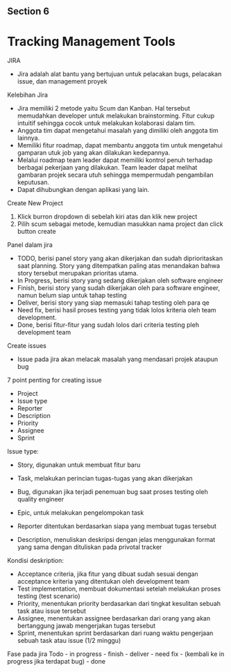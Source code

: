 ## Section 6

# Tracking Management Tools

JIRA
- Jira adalah alat bantu yang bertujuan untuk pelacakan bugs, pelacakan issue, dan management proyek

Kelebihan Jira
- Jira memiliki 2 metode yaitu Scum dan Kanban. Hal tersebut memudahkan developer untuk melakukan brainstorming. Fitur cukup intuitif sehingga cocok untuk melakukan kolaborasi dalam tim.
- Anggota tim dapat mengetahui masalah yang dimiliki oleh anggota tim lainnya.
- Memiliki fitur roadmap, dapat membantu anggota tim untuk mengetahui gamparan utuk job yang akan dilakukan kedepannya.
- Melalui roadmap team leader dapat memiliki kontrol penuh terhadap berbagai pekerjaan yang dilakukan. Team leader dapat melihat gambaran projek secara utuh sehingga mempermudah pengambilan keputusan.
- Dapat dihubungkan dengan aplikasi yang lain.

Create New Project
1. Klick burron dropdown di sebelah kiri atas dan klik new project
2. Pilih scum sebagai metode, kemudian masukkan nama project dan click button create

Panel dalam jira
- TODO, berisi panel story yang akan dikerjakan dan sudah diprioritaskan saat planning. Story yang ditempatkan paling atas menandakan bahwa story tersebut merupakan prioritas utama.
- In Progress, berisi story yang sedang dikerjakan oleh software engineer
- Finish, berisi story yang sudah dikerjakan oleh para software engineer, namun belum siap untuk tahap testing
- Deliver, berisi story yang siap memasuki tahap testing oleh para qe
- Need fix, berisi hasil proses testing yang tidak lolos kriteria oleh team development.
- Done, berisi fitur-fitur yang sudah lolos dari criteria testing pleh development team

Create issues
- Issue pada jira akan melacak masalah yang mendasari projek ataupun bug

7 point penting for creating issue
- Project
- Issue type
- Reporter
- Description
- Priority
- Assignee
- Sprint

Issue type:
- Story, digunakan untuk membuat fitur baru
- Task, melakukan perincian tugas-tugas yang akan dikerjakan
- Bug, digunakan jika terjadi penemuan bug saat proses testing oleh quality engineer
- Epic, untuk melakukan pengelompokan task


- Reporter ditentukan berdasarkan siapa yang membuat tugas tersebut
- Description, menuliskan deskripsi dengan jelas menggunakan format yang sama dengan dituliskan pada privotal tracker

Kondisi deskription:
- Acceptance criteria, jika fitur yang dibuat sudah sesuai dengan acceptance kriteria yang ditentukan oleh development team
- Test implementation, membuat dokumentasi setelah melakukan proses testing (test scenario)
- Priority, menentukan priority berdasarkan dari tingkat kesulitan sebuah task atau issue tersebut
- Assignee, menentukan assignee berdasarkan dari orang yang akan bertanggung jawab mengerjakan tugas tersebut
- Sprint, menentukan sprint berdasarkan dari ruang waktu pengerjaan sebuah task atau issue (1/2 minggu)

Fase pada jira
Todo - in progress - finish - deliver - need fix - (kembali ke in progress jika terdapat bug) - done